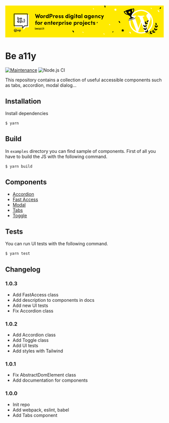 [![Be API Github Banner](.github/banner-github.png)](https://beapi.fr)

# Be a11y
[![Maintenance](https://img.shields.io/badge/Maintained%3F-yes-green.svg)](https://GitHub.com/Naereen/StrapDown.js/graphs/commit-activity)
![Node.js CI](https://github.com/BeAPI/beapi-frontend-framework/workflows/Node.js%20CI/badge.svg?branch=master)

This repository contains a collection of useful accessible components such as tabs, accordion, modal dialog...

## Installation

Install dependencies
```bash
$ yarn
```

## Build

In `examples` directory you can find sample of components. First of all you have to build the JS with the following command.
```bash
$ yarn build
```

## Components
*   [Accordion](examples/accessible-accordion/)
*   [Fast Access](examples/accessible-fast-access/)
*   [Modal](examples/accessible-modal/)
*   [Tabs](examples/accessible-tabs/)
*   [Toggle](examples/accessible-toggle/)

## Tests

You can run UI tests with the following command.
```bash
$ yarn test
```

## Changelog

### 1.0.3
*   Add FastAccess class
*   Add description to components in docs
*   Add new UI tests
*   Fix Accordion class

### 1.0.2
*   Add Accordion class
*   Add Toggle class
*   Add UI tests
*   Add styles with Tailwind

### 1.0.1
*   Fix AbstractDomElement class
*   Add documentation for components

### 1.0.0
*   Init repo
*   Add webpack, eslint, babel
*   Add Tabs component
